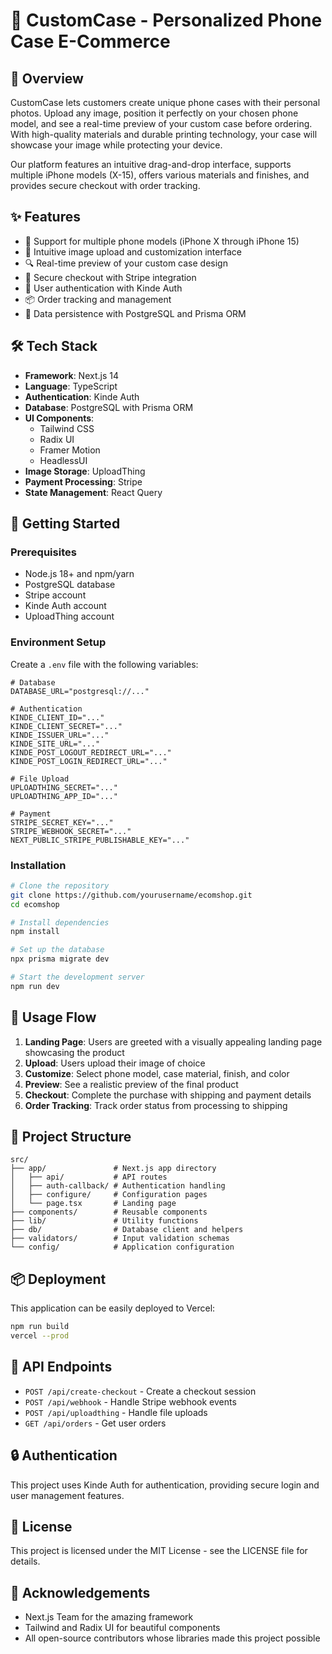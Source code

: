 # 📱 CustomCase - Personalized Phone Case E-Commerce


## 🚀 Overview

CustomCase lets customers create unique phone cases with their personal photos. Upload any image, position it perfectly on your chosen phone model, and see a real-time preview of your custom case before ordering. With high-quality materials and durable printing technology, your case will showcase your image while protecting your device.

Our platform features an intuitive drag-and-drop interface, supports multiple iPhone models (X-15), offers various materials and finishes, and provides secure checkout with order tracking.

## ✨ Features

- 📱 Support for multiple phone models (iPhone X through iPhone 15)
- 🎨 Intuitive image upload and customization interface
- 🔍 Real-time preview of your custom case design
- 🛒 Secure checkout with Stripe integration
- 👤 User authentication with Kinde Auth
- 📦 Order tracking and management
- 💾 Data persistence with PostgreSQL and Prisma ORM

## 🛠️ Tech Stack

- **Framework**: Next.js 14
- **Language**: TypeScript
- **Authentication**: Kinde Auth
- **Database**: PostgreSQL with Prisma ORM
- **UI Components**: 
  - Tailwind CSS
  - Radix UI
  - Framer Motion
  - HeadlessUI
- **Image Storage**: UploadThing
- **Payment Processing**: Stripe
- **State Management**: React Query

## 🏁 Getting Started

### Prerequisites

- Node.js 18+ and npm/yarn
- PostgreSQL database
- Stripe account
- Kinde Auth account
- UploadThing account

### Environment Setup

Create a `.env` file with the following variables:

```
# Database
DATABASE_URL="postgresql://..."

# Authentication
KINDE_CLIENT_ID="..."
KINDE_CLIENT_SECRET="..."
KINDE_ISSUER_URL="..."
KINDE_SITE_URL="..."
KINDE_POST_LOGOUT_REDIRECT_URL="..."
KINDE_POST_LOGIN_REDIRECT_URL="..."

# File Upload
UPLOADTHING_SECRET="..."
UPLOADTHING_APP_ID="..."

# Payment
STRIPE_SECRET_KEY="..."
STRIPE_WEBHOOK_SECRET="..."
NEXT_PUBLIC_STRIPE_PUBLISHABLE_KEY="..."
```

### Installation

```bash
# Clone the repository
git clone https://github.com/yourusername/ecomshop.git
cd ecomshop

# Install dependencies
npm install

# Set up the database
npx prisma migrate dev

# Start the development server
npm run dev
```

## 📝 Usage Flow

1. **Landing Page**: Users are greeted with a visually appealing landing page showcasing the product
2. **Upload**: Users upload their image of choice
3. **Customize**: Select phone model, case material, finish, and color
4. **Preview**: See a realistic preview of the final product
5. **Checkout**: Complete the purchase with shipping and payment details
6. **Order Tracking**: Track order status from processing to shipping

## 🚧 Project Structure

```
src/
├── app/               # Next.js app directory
│   ├── api/           # API routes
│   ├── auth-callback/ # Authentication handling
│   ├── configure/     # Configuration pages
│   └── page.tsx       # Landing page
├── components/        # Reusable components
├── lib/               # Utility functions
├── db/                # Database client and helpers
├── validators/        # Input validation schemas
└── config/            # Application configuration
```

## 📦 Deployment

This application can be easily deployed to Vercel:

```bash
npm run build
vercel --prod
```

## 🧩 API Endpoints

- `POST /api/create-checkout` - Create a checkout session
- `POST /api/webhook` - Handle Stripe webhook events
- `POST /api/uploadthing` - Handle file uploads
- `GET /api/orders` - Get user orders

## 🔒 Authentication

This project uses Kinde Auth for authentication, providing secure login and user management features.

## 📄 License

This project is licensed under the MIT License - see the LICENSE file for details.

## 🙏 Acknowledgements

- Next.js Team for the amazing framework
- Tailwind and Radix UI for beautiful components
- All open-source contributors whose libraries made this project possible
